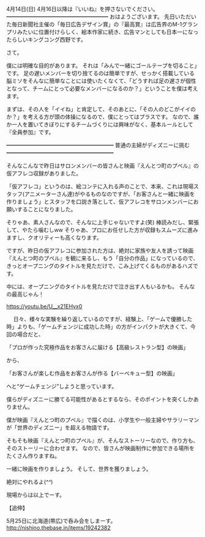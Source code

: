 4月14日(日) 4月16日以降は『いいね』を押さないでください。
━━━━━━━━━━━━━━━━━━━
おはようございます。
先日いただいた毎日新聞社主催の「毎日広告デザイン賞」の『最高賞』は広告界のM-1グランプリみたいに位置付けらしく、絵本作家に続き、広告マンとしても日本一になったらしいキングコング西野です。

さて。

僕には明確な目的があります。
それは「みんで一緒にゴールテープを切ること」です。
足の遅いメンバーを切り捨てるのは簡単ですが、せっかく搭載している脳ミソをそんなに簡単なことには使いたくなくて、「どうすれば足の遅さが個性となって、チームにとって必要なメンバーになるのか？」ということを僕は考えます。

まずは、その人を「イイね」と肯定して、そのあとに、「その人のどこがイイのか？」を考える方が頭の体操になるので、僕にとってはプラスです。
なので、誰か一人を置いてきぼりにするチームづくりには興味がなく、基本ルールとして『全員参加』です。

━━━━━━━━━━━━━━━━━━━━
普通の主婦がディズニーに挑む
━━━━━━━━━━━━━━━━━━━━

そんなこんなで昨日はサロンメンバーの皆さんと映画『えんとつ町のプペル』の仮アフレコ収録がありました。

「仮アフレコ」というのは、絵コンテに入れる声のことで、本来、これは現場スタッフ(アニメーターさん達)がやるものなのですが、「お客さんと一緒に映画を作りましょう」とスタッフを口説き落として、仮アフレコをサロンメンバーにお願いすることになりました。

そりゃあ、素人さんなので、そんなに上手じゃないですよ(笑)
棒読みだし、緊張して、やたら噛むしww
そりゃあ、プロにお任せした方が収録もスムーズに進みますし、クオリティーも高くなります。

ですが、昨日の仮アフレコに参加された方は、絶対に家族や友人を誘って映画『えんとつ町のプペル』を観に来るし、もう「自分の作品」になっているので、きっとオープニングのタイトルを見ただけで、こみ上げてくるものがあるハズです。

中には、オープニングのタイトルを見ただけで泣き出す人もいるかも。
そんなの最高じゃん！

https://youtu.be/U__x21EHyx0

　
日々、様々な実験を繰り返しているのですが、経験上、「ゲームで優勝した時」よりも、「ゲームチェンジに成功した時」の方がインパクトが大きくて、今回の場合だと、

「プロが作った究極作品をお客さんに届ける【高級レストラン型】の映画」

から、

「お客さんが楽しむ作品をお客さんが作る【バーベキュー型】の映画」

へと“ゲームチェンジ”しようと思っています。

僕らがディズニーに勝てる可能性があるとするなら、そのポイントを突くしかありません。

僕が映画『えんとつ町のプペル』で描くのは、小学生や一般主婦やサラリーマンが「世界のディズニー」を超える物語です。

そもそも映画『えんとつ町のプペル』が、そんなストーリーなので、作り方も、そのストーリーに合わせます。
なので、皆さんが映画制作に参加できる場所をたくさん作りますね。

一緒に映画を作りましょう。
そして、世界を獲りましょう。

絶対にやれるよ(*^^*)

現場からは以上でーす。

【追伸】

5月25日に北海道(帯広)で呑み会をしまーす。
http://nishino.thebase.in/items/19242382
